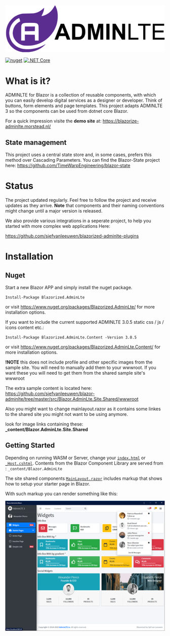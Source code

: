 ﻿![adminlte for blazor](docs/img/blazor-adminlte.svg)

[![nuget](https://img.shields.io/nuget/v/Blazorized.AdminLte)](https://www.nuget.org/packages/Blazorized.AdminLte/)
[![.NET Core](https://github.com/sjefvanleeuwen/blazor-adminlte/workflows/.NET%20Core/badge.svg)](https://github.com/sjefvanleeuwen/blazor-adminlte/actions)

# What is it?

ADMINLTE for Blazor is a collection of reusable components, with which you can easily develop digital services as a designer or developer. Think of buttons, form elements and page templates. This project adapts ADMINLTE 3 so the components can be used from dotnet core Blazor.

For a quick impression visite the **demo site** at: https://blazorize-adminlte.morstead.nl/

## State management

This project uses a central state store and, in some cases, prefers this method over Cascading Parameters. You can find the Blazor-State project here:
https://github.com/TimeWarpEngineering/blazor-state

# Status

The project updated regularly. Feel free to follow the project and receive updates as they arrive.
**Note** that components and their naming conventions might change until a major version is released.

We also provide various integrations in a seperate project, to help you started with more complex web applications Here:

https://github.com/sjefvanleeuwen/blazorized-adminlte-plugins

# Installation

## Nuget

Start a new Blazor APP and simply install the nuget package.

```
Install-Package Blazorized.AdminLte
```
or visit https://www.nuget.org/packages/Blazorized.AdminLte/ for more installation options.

If you want to include the current supported ADMINLTE 3.0.5 static css / js / icons content etc.:

```
Install-Package Blazorized.AdminLte.Content -Version 3.0.5
```
or visit https://www.nuget.org/packages/Blazorized.AdminLte.Content/ for more installation options.

**!NOTE** this does not include profile and other specific images from the sample site. You will need to manually add them to your wwwroot.
If you want these you will need to get them from the shared sample site's wwwroot

The extra sample content is located here:
https://github.com/sjefvanleeuwen/blazor-adminlte/tree/master/src/Blazor.AdminLte.Site.Shared/wwwroot

Also you might want to change mainlayout.razor as it contains some linkes to the shared site you might not want to be using anymore.

look for image links containing these:  **_content/Blazor.AdminLte.Site.Shared**

## Getting Started


Depending on running WASM or Server, change your 
[`index.html`](./src/Blazor.AdminLte.Wasm/wwwroot/index.html) or
[`_Host.cshtml`](./src/Blazor.AdminLte.Site/Pages/_Host.cshtml).
Contents from the Blazor Component Library are served from : `_content/Blazor.AdminLte`

The site shared components [`MainLayout.razor`](./src/Blazor.AdminLte.Site.Shared/MainLayout.razor) includes markup that shows how to setup your starter page in Blazor.

With such markup you can render something like this:

![screenshot](docs/img/adminlte-screenshot.png)
